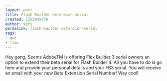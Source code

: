 ```yaml
---
layout: post
title: Flash Builder extension serial
created: 1253045436
author: sefi
permalink: flash-builder-extension-serial
tags:
- gwt
- flex
---
```

Hey gang, Seems AdobeTM is offering Flex Builder 3 serial owners an option to extend their beta serial for Flash Builder 4. All you have to do is go here and provide your personal details and your FB3 serial. You will receive an email with your new Beta Extension Serial Number! Way cool!<img alt="" border="0" src="http://stats.wordpress.com/b.gif?host=flexblackbelt.wordpress.com&blog=5633522&post=125&subd=flexblackbelt&ref=&feed=1" width="1" height="1" />
